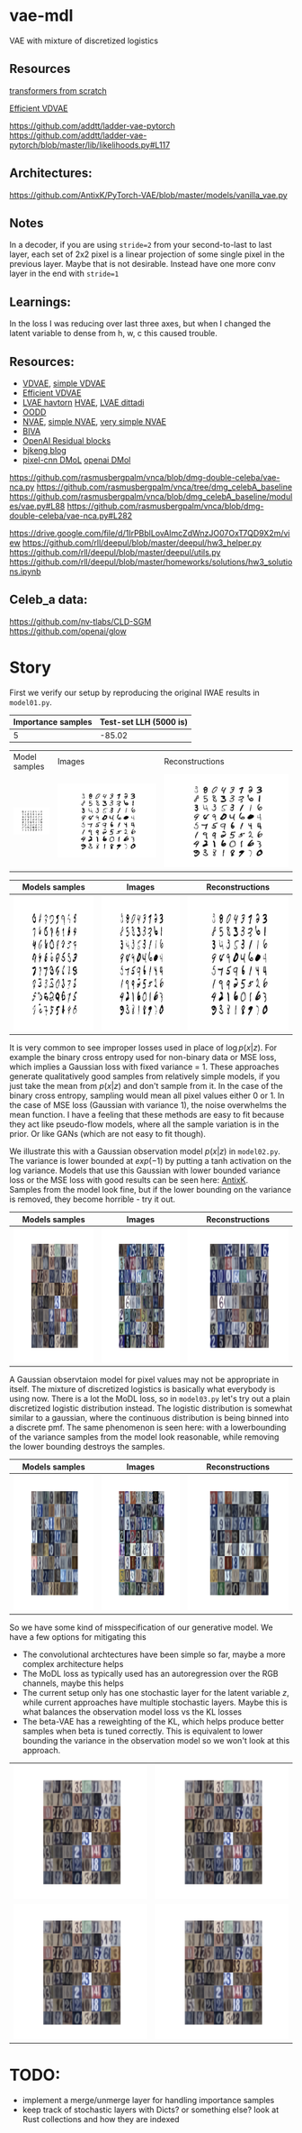 # vae-mdl
VAE with mixture of discretized logistics

## Resources
[transformers from scratch](https://towardsdatascience.com/7-things-you-didnt-know-about-the-transformer-a70d93ced6b2)

[Efficient VDVAE](https://github.com/Rayhane-mamah/Efficient-VDVAE)

https://github.com/addtt/ladder-vae-pytorch
https://github.com/addtt/ladder-vae-pytorch/blob/master/lib/likelihoods.py#L117

## Architectures:
https://github.com/AntixK/PyTorch-VAE/blob/master/models/vanilla_vae.py

## Notes
In a decoder, if you are using `stride=2` from your second-to-last to last layer, each set of 2x2 pixel is a linear projection of some single pixel in the previous layer. Maybe that is not desirable. Instead have one more conv layer in the end with `stride=1`  

## Learnings:
In the loss I was reducing over last three axes, but when I changed the latent variable to dense from h, w, c this caused trouble. 

## Resources:
- [VDVAE](https://github.com/openai/vdvae), [simple VDVAE](https://github.com/vvvm23/vdvae)
- [Efficient VDVAE](https://github.com/Rayhane-mamah/Efficient-VDVAE)
- [LVAE havtorn](https://github.com/JakobHavtorn/vae)  [HVAE](https://github.com/JakobHavtorn/hvae-oodd), [LVAE dittadi](https://github.com/addtt/ladder-vae-pytorch)
- [OODD](https://github.com/JakobHavtorn/hvae-oodd)
- [NVAE](https://github.com/NVlabs/NVAE), [simple NVAE](https://github.com/GlassyWing/nvae), [very simple NVAE](https://github.com/kartikeya-badola/NVAE-PyTorch)
- [BIVA](https://github.com/vlievin/biva-pytorch)
- [OpenAI Residual blocks](https://github.com/openai/vdvae/blob/main/vae.py)
- [bjkeng blog](https://github.com/bjlkeng/sandbox/blob/master/notebooks/pixel_cnn/pixelcnn-test_loss_pixelconv2d-multi-image.ipynb)
- [pixel-cnn DMoL](https://github.com/openai/pixel-cnn) [openai DMol](https://github.com/openai/vdvae/blob/main/vae_helpers.py)

https://github.com/rasmusbergpalm/vnca/blob/dmg-double-celeba/vae-nca.py
https://github.com/rasmusbergpalm/vnca/tree/dmg_celebA_baseline
https://github.com/rasmusbergpalm/vnca/blob/dmg_celebA_baseline/modules/vae.py#L88
https://github.com/rasmusbergpalm/vnca/blob/dmg-double-celeba/vae-nca.py#L282

https://drive.google.com/file/d/1IrPBblLovAImcZdWnzJO07OxT7QD9X2m/view
https://github.com/rll/deepul/blob/master/deepul/hw3_helper.py
https://github.com/rll/deepul/blob/master/deepul/utils.py
https://github.com/rll/deepul/blob/master/homeworks/solutions/hw3_solutions.ipynb

## Celeb_a data:
https://github.com/nv-tlabs/CLD-SGM  
https://github.com/openai/glow  


# Story
First we verify our setup by reproducing the original IWAE results in `model01.py`.

| Importance samples | Test-set LLH (5000 is) |
| --- | --- |
| 5 | -85.02 |


<table>
    <tr>
    <td>Model samples</td><td>Images</td><td>Reconstructions</td>
    </tr>
    <tr>
        <td valign="middle" align="center"> <img src="assets/model01_samples.png" width="100" alt=""/> </td>
        <td> <img src="assets/model01_imgs.png" style="max-height:100%; max-width:100%" /> </td>
        <td> <img src="assets/model01_recs.png" style="max-height:100%; max-width:100%" /> </td>
    </tr>
</table>

| Models samples | Images | Reconstructions |
| --- | --- | --- |
| <img src="assets/model01_samples.png" width="320" height="240"  alt=""/> | <img src="assets/model01_imgs.png" width="320" height="240" /> | <img src="assets/model01_recs.png" width="320" height="240" /> |

It is very common to see improper losses used in place of $\log p(x|z)$. 
For example the binary cross entropy used for non-binary data or MSE loss, which implies a Gaussian loss with fixed variance = 1. 
These approaches generate qualitatively good samples from relatively simple models, if you just take the mean from $p(x|z)$ and don't sample from it.
In the case of the binary cross entropy, sampling would mean all pixel values either 0 or 1. In the case of MSE loss (Gaussian with variance 1), the noise overwhelms the mean function.
I have a feeling that these methods are easy to fit because they act like pseudo-flow models, where all the sample variation is in the prior. Or like GANs (which are not easy to fit though).

We illustrate this with a Gaussian observation model $p(x|z)$ in `model02.py`. 
The variance is lower bounded at $exp(-1)$ by putting a tanh activation on the log variance.
Models that use this Gaussian with lower bounded variance loss or the MSE loss with good results can be seen here: [AntixK](https://github.com/AntixK/PyTorch-VAE).  
Samples from the model look fine, but if the lower bounding on the variance is removed, they become horrible - try it out.

| Models samples | Images | Reconstructions |
| --- | --- | --- |
| <img src="assets/model02_samples.png" width="320" height="240"  alt=""/> | <img src="assets/model02_imgs.png" width="320" height="240" /> | <img src="assets/model02_recs.png" width="320" height="240" /> |

A Gaussian observtaion model for pixel values may not be appropriate in itself. The mixture of discretized logistics is basically what everybody is using now. 
There is a lot the MoDL loss, so in `model03.py` let's try out a plain discretized logistic distribution instead. 
The logistic distribution is somewhat similar to a gaussian, where the continuous distribution is being binned into a discrete pmf.
The same phenomenon is seen here: with a lowerbounding of the variance samples from the model look reasonable, while removing the lower bounding destroys the samples.

| Models samples | Images | Reconstructions |
| --- | --- | --- |
| <img src="assets/model03_samples.png" width="320" height="240"  alt=""/> | <img src="assets/model03_imgs.png" width="320" height="240" /> | <img src="assets/model03_recs.png" width="320" height="240" />| 

So we have some kind of misspecification of our generative model. We have a few options for mitigating this  

* The convolutional archtectures have been simple so far, maybe a more complex architecture helps
* The MoDL loss as typically used has an autoregression over the RGB channels, maybe this helps
* The current setup only has one stochastic layer for the latent variable $z$, while current approaches have multiple stochastic layers. Maybe this is what balances the observation model loss vs the KL losses
* The beta-VAE has a reweighting of the KL, which helps produce better samples when beta is tuned correctly. This is equivalent to lower bounding the variance in the observation model so we won't look at this approach.


<table>
  <tr>
    <td> <img src="assets/model02_samples.png" width="320" height="240"  alt=""/></td>
    <td><img src="assets/model02_samples.png" width="320" height="240"  alt=""/></td>
   </tr> 
   <tr>
      <td><img src="assets/model02_samples.png" width="320" height="240"  alt=""/></td>
      <td><img src="assets/model02_samples.png" width="320" height="240"  alt=""/></td>
  </tr>
</table>

# TODO:
- implement a merge/unmerge layer for handling importance samples  
- keep track of stochastic layers with Dicts? or something else? look at Rust collections and how they are indexed
